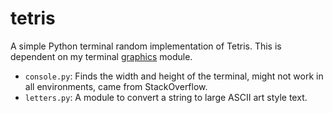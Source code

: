 tetris
======

A simple Python terminal random implementation of Tetris. This is dependent on my terminal [graphics](https://github.com/olls/graphics) module.

- `console.py`: Finds the width and height of the terminal, might not work in all environments, came from StackOverflow.
- `letters.py`: A module to convert a string to large ASCII art style text.
